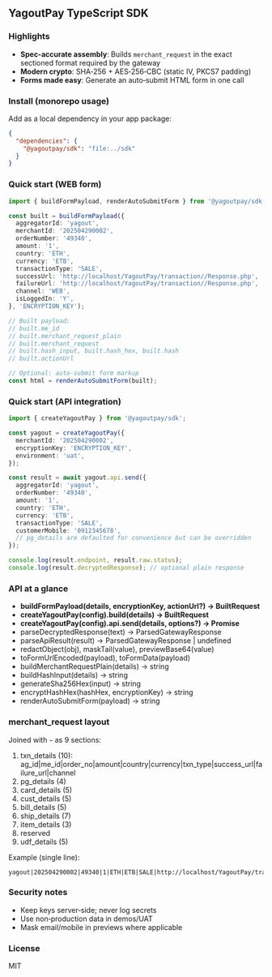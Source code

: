 ## YagoutPay TypeScript SDK

### Highlights
- **Spec-accurate assembly**: Builds `merchant_request` in the exact sectioned format required by the gateway
- **Modern crypto**: SHA‑256 + AES‑256‑CBC (static IV, PKCS7 padding)
- **Forms made easy**: Generate an auto‑submit HTML form in one call

### Install (monorepo usage)
Add as a local dependency in your app package:
```json
{
  "dependencies": {
    "@yagoutpay/sdk": "file:../sdk"
  }
}
```

### Quick start (WEB form)
```ts
import { buildFormPayload, renderAutoSubmitForm } from '@yagoutpay/sdk';

const built = buildFormPayload({
  aggregatorId: 'yagout',
  merchantId: '202504290002',
  orderNumber: '49340',
  amount: '1',
  country: 'ETH',
  currency: 'ETB',
  transactionType: 'SALE',
  successUrl: 'http://localhost/YagoutPay/transaction//Response.php',
  failureUrl: 'http://localhost/YagoutPay/transaction//Response.php',
  channel: 'WEB',
  isLoggedIn: 'Y',
}, 'ENCRYPTION_KEY');

// Built payload:
// built.me_id
// built.merchant_request_plain
// built.merchant_request
// built.hash_input, built.hash_hex, built.hash
// built.actionUrl

// Optional: auto-submit form markup
const html = renderAutoSubmitForm(built);
```

### Quick start (API integration)
```ts
import { createYagoutPay } from '@yagoutpay/sdk';

const yagout = createYagoutPay({
  merchantId: '202504290002',
  encryptionKey: 'ENCRYPTION_KEY',
  environment: 'uat',
});

const result = await yagout.api.send({
  aggregatorId: 'yagout',
  orderNumber: '49340',
  amount: '1',
  country: 'ETH',
  currency: 'ETB',
  transactionType: 'SALE',
  customerMobile: '0912345678',
  // pg_details are defaulted for convenience but can be overridden
});

console.log(result.endpoint, result.raw.status);
console.log(result.decryptedResponse); // optional plain response
```

### API at a glance
- **buildFormPayload(details, encryptionKey, actionUrl?) → BuiltRequest**
- **createYagoutPay(config).build(details) → BuiltRequest**
- **createYagoutPay(config).api.send(details, options?) → Promise<ApiRequestResult>**
- parseDecryptedResponse(text) → ParsedGatewayResponse
- parseApiResult(result) → ParsedGatewayResponse | undefined
- redactObject(obj), maskTail(value), previewBase64(value)
- toFormUrlEncoded(payload), toFormData(payload)
- buildMerchantRequestPlain(details) → string
- buildHashInput(details) → string
- generateSha256Hex(input) → string
- encryptHashHex(hashHex, encryptionKey) → string
- renderAutoSubmitForm(payload) → string

### merchant_request layout
Joined with `~` as 9 sections:
1) txn_details (10): ag_id|me_id|order_no|amount|country|currency|txn_type|success_url|failure_url|channel
2) pg_details (4)
3) card_details (5)
4) cust_details (5)
5) bill_details (5)
6) ship_details (7)
7) item_details (3)
8) reserved
9) udf_details (5)

Example (single line):
```
yagout|202504290002|49340|1|ETH|ETB|SALE|http://localhost/YagoutPay/transaction//Response.php|http://localhost/YagoutPay/transaction//Response.php|WEB~|||~||||~||||Y~||||~||||||~||~~||||
```

### Security notes
- Keep keys server‑side; never log secrets
- Use non‑production data in demos/UAT
- Mask email/mobile in previews where applicable

### License
MIT
